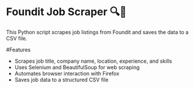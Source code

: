 # Foundit Job Scraper 🔍💼
This Python script scrapes job listings from Foundit and saves the data to a CSV file.

#Features
* Scrapes job title, company name, location, experience, and skills
* Uses Selenium and BeautifulSoup for web scraping
* Automates browser interaction with Firefox
* Saves job data to a structured CSV file

